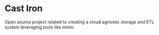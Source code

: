 # Cast Iron

Open source project related to creating a cloud agnostic storage and ETL system leveraging tools like minio.